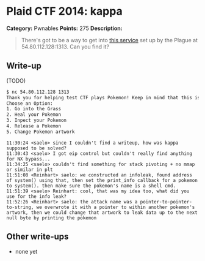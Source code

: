 # Plaid CTF 2014: kappa

**Category:** Pwnables
**Points:** 275
**Description:**

> There's got to be a way to get into [this service](kappa-f2fdf7fcc074cb0c66c3d80a48286450.tar.bz2) set up by the Plague at 54.80.112.128:1313. Can you find it?

## Write-up

(TODO)

```bash
$ nc 54.80.112.128 1313
Thank you for helping test CTF plays Pokemon! Keep in mind that this is currently in alpha which means that we will only support one person playing at a time. You will be provided with several options once the game begins, as well as several hidden options for those true CTF Plays Pokemon fans ;). We hope to expand this in the coming months to include even more features!  Enjoy! :)
Choose an Option:
1. Go into the Grass
2. Heal your Pokemon
3. Inpect your Pokemon
4. Release a Pokemon
5. Change Pokemon artwork
```

```
11:30:24 <saelo> since I couldn't find a writeup, how was kappa supposed to be solved?
11:30:43 <saelo> I got eip control but couldn't really find anything for NX bypass...
11:34:25 <saelo> couldn't find something for stack pivoting + no mmap or similar in plt
11:51:08 <Reinhart> saelo: we constructed an infoleak, found address of system() using that, then set the print_info callback for a pokemon to system(). then make sure the pokemon's name is a shell cmd.
11:51:39 <saelo> Reinhart: cool, that was my idea too, what did you use for the info leak?
11:52:26 <Reinhart> saelo: the attack name was a pointer-to-pointer-to-string, we overwrote it with a pointer to within another pokemon's artwork, then we could change that artwork to leak data up to the next null byte by printing the pokemon
```

## Other write-ups

* none yet
